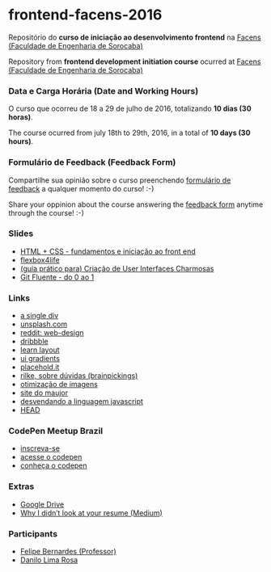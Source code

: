 # frontend-facens-2016
Repositório do **curso de iniciação ao desenvolvimento frontend** na [Facens (Faculdade de Engenharia de Sorocaba)](http://www.facens.br/home)

Repository from **frontend development initiation course** ocurred at [Facens (Faculdade de Engenharia de Sorocaba)](http://www.facens.br/home)


### Data e Carga Horária (Date and Working Hours)
O curso que ocorreu de 18 a 29 de julho de 2016, totalizando **10 dias (30 horas)**.

The course ocurred from july 18th to 29th, 2016, in a total of **10 days (30 hours)**.


### Formulário de Feedback (Feedback Form)
Compartilhe sua opinião sobre o curso preenchendo [formulário de feedback](http://goo.gl/forms/bqebYmYW9tPgPmH13) a qualquer momento do curso! :-)

Share your oppinion about the course answering the [feedback form](http://goo.gl/forms/bqebYmYW9tPgPmH13) anytime through the course! :-)


### Slides
- [HTML + CSS - fundamentos e iniciação ao front end](https://speakerdeck.com/felipebernardes/html-plus-css-fundamentos-e-iniciacao-ao-front-end)
- [flexbox4life](https://speakerdeck.com/felipebernardes/flexbox-4-life-in-dot-tegra-dot-do)
- [(guia prático para) Criação de User Interfaces Charmosas](https://speakerdeck.com/felipebernardes/guia-pratico-para-criacao-de-user-interfaces-charmosas)
- [Git Fluente - do 0 ao 1](https://speakerdeck.com/felipebernardes/git-fluente-do-0-ao-1)

### Links
- [a single div](http://a.singlediv.com/)
- [unsplash.com](https://unsplash.com/)
- [reddit: web-design](https://www.reddit.com/r/web_design)
- [dribbble](https://dribbble.com/)
- [learn layout](http://pt-br.learnlayout.com/)
- [ui gradients](http://uigradients.com/)
- [placehold.it](http://placehold.it/)
- [rilke, sobre dúvidas (brainpickings)](https://www.brainpickings.org/2012/06/01/rilke-on-questions/)  
- [otimização de imagens](https://tinypng.com/)
- [site do maujor](http://www.maujor.com/)
- [desvendando a linguagem javascript](https://www.youtube.com/watch?v=093dIOCNeIc)
- [HEAD](https://github.com/joshbuchea/HEAD)

### CodePen Meetup Brazil
- [inscreva-se](https://nvite.com/CodePen/cbda)
- [acesse o codepen](http://codepen.io/)
- [conheça o codepen](http://codepen.io/hello)

### Extras
- [Google Drive](https://drive.google.com/folderview?id=0B7NErANkgCplM3pzMnhIRXVIXzg&usp=sharing)
- [Why I didn’t look at your resume (Medium)](https://medium.com/who-what-why/why-i-didn-t-look-at-your-resume-2a8ed1f4a5bb#.nsi6dwg70)

### Participants
- [Felipe Bernardes (Professor)](https://github.com/felipebernardes)
- [Danilo Lima Rosa](https://github.com/Danilolima1)

